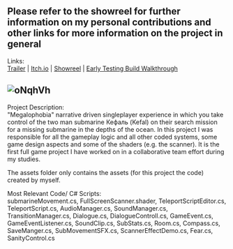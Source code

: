 Please refer to the showreel for further information on my personal contributions and other links for more information on the project in general  
----------
Links:  
<a href="https://www.youtube.com/watch?v=n0k5NkSPoXU">Trailer</a> | <a href="https://kantakerro.itch.io/megalophobia">Itch.io</a> | <a href="https://www.youtube.com/watch?v=FgJgqMjy5L4">Showreel</a> | <a href="https://www.youtube.com/watch?v=8MehPJkkKew">Early Testing Build Walkthrough</a>  

![oNqhVh](https://user-images.githubusercontent.com/59093470/156410078-91e13df9-a06f-41bb-9b59-1facaa2491c7.png)
----------

Project Description:  
"Megalophobia" narrative driven singleplayer experience in which you take control of the two man submarine Кефаль (Kefal) on their search mission for a missing submarine in the depths of the ocean. In this project I was responsible for all the gameplay logic and all other coded systems, some game design aspects and some of the shaders (e.g. the scanner).
It is the first full game project I have worked on in a collaborative team effort during my studies.

The assets folder only contains the assets (for this project the code) created by myself.

Most Relevant Code/ C# Scripts:  
submarineMovement.cs, FullScreenScanner.shader, TeleportScriptEditor.cs, TeleportScript.cs, AudioManager.cs, SoundManager.cs, TransitionManager.cs, Dialogue.cs, DialogueControll.cs, GameEvent.cs, GameEventListener.cs, SoundClip.cs, SubStats.cs, Room.cs, Compass.cs, SaveManger.cs, SubMovementSFX.cs, ScannerEffectDemo.cs, Fear.cs, SanityControl.cs

